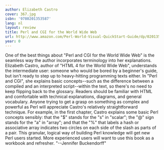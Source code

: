 ```yaml
---
author: Elizabeth Castro
cover: 367.jpg
isbn: '9780201353587'
lang: nl
layout: review
title: Perl and CGI for the World Wide Web
url: http://www.amazon.com/Perl-World-Visual-QuickStart-Guide/dp/020135358X?SubscriptionId=0VMG0VFGBMRWVRA58R02&tag=ldvd-20&linkCode=xm2&camp=2025&creative=165953&creativeASIN=020135358X
year: 0
---
```

One of the best things about "Perl and CGI for the World  Wide Web" is the seamless way the author incorporates terminology  into her explanations. Elizabeth Castro, author of "HTML 4 for the World Wide  Web", understands the intermediate user: someone who would be  bored by a beginner's guide, but isn't ready to step up to  heavy-hitting programming texts either.
 In "Perl and CGI", she  explains basic concepts--such as the difference between a compiled and  an interpreted script--within the text, so there's no need to keep  flipping back to the glossary. Readers should be familiar with HTML  and comfortable with technical explanations, diagrams, and general  vocabulary.
 Anyone trying to get a grasp on something as complex  and powerful as Perl will appreciate Castro's relatively  straightforward technique. For example, in the first chapter, Castro  explains some basic Perl concepts sensibly: that the "$" stands  for the "s" in "scalar"; the "@" sign stands for the  "a" in "array"; and that the "%" that labels a hash or  associative array indicates two circles on each side of the slash as  parts of a pair. This granular, logical way of building Perl knowledge  will get new Perl users started. More experienced users will want to  use this book as a workbook and refresher. "--Jennifer  Buckendorff"

